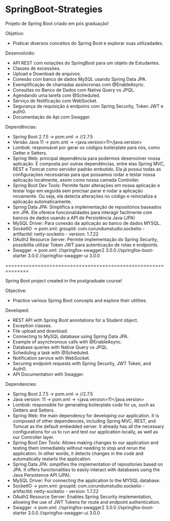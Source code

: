 # SpringBoot-Strategies
Projeto de Spring Boot criado em pós graduação!
 
Objetivo:
- Praticar diversos conceitos do Spring Boot e explorar suas utilizadades.

Desenvolvido:
- API REST com notações do SpringBoot para um objeto de Estudantes.
- Classes de excessões.
- Upload e Download de arquivos.
- Conexão com banco de dados MySQL usando Spring Data JPA.
- Exemplificação de chamadas assíncronas com @EnableAsync.
- Consultas no Banco de Dados com Native Query vs JPQL.
- Agendando uma tarefa com @Scheduled.
- Serviço de Notificação com WebSocket.
- Segurança de requisição à endpoins com Spring Security, Token JWT e auth0.
- Documentação de Api com Swagger.

Dependências:
- Spring Boot 2.7.5 -> pom.xml -> //<version>2.7.5</version>
- Versão Java 11 -> pom.xml ->	<java.version>11</java.version>
- Lombok: responsável por gerar os códigos boilerplate para nós, como Getter e Setters.
- Spring Web: principal dependência para podermos desenvolver nossa aplicação. É composta por outras dependências, entre elas Spring MVC, REST e Tomcat como servidor padrão embutido. Ela já possui todas as configurações necessárias para que possamos rodar e testar nossa aplicação localmente, assim como nossa camada Controller.
- Spring Boot Dev Tools: Permite fazer alterações em nossa aplicação e testar logo em seguida sem precisar parar e rodar a aplicação novamente. Ou seja, ela detecta alterações no código e reinicializa a aplicação automaticamente.
- Spring Data JPA: Simplifica a implementação de repositórios baseados em JPA. Ele oferece funcionalidades para interagir facilmente com bancos de dados usando a API de Persistência Java (JPA)
- MySQL Driver: Para conexão da aplicação ao banco de dados MYSQL.
- SocketIO -> pom.xml: groupId: com.corundumstudio.socketio - artifactId: netty-socketio - version: 1.7.22
- OAuth2 Resource Server: Permite implementação do Spring Security, possibilita utilizar Token JWT para autenticação de rotas e endpoints.
- Swagger -> pom.xml:
         //springfox-swagger2 3.0.0
         //springfox-boot-starter 3.0.0
         //springfox-swagger-ui 3.0.0

==============================================================

Spring Boot project created in the postgraduate course!

Objective:
- Practice various Spring Boot concepts and explore their utilities.

Developed:
- REST API with Spring Boot annotations for a Student object.
- Exception classes.
- File upload and download.
- Connecting to MySQL database using Spring Data JPA.
- Example of asynchronous calls with @EnableAsync.
- Database queries with Native Query vs JPQL.
- Scheduling a task with @Scheduled.
- Notification service with WebSocket.
- Securing endpoint requests with Spring Security, JWT Token, and Auth0.
- API Documentation with Swagger.

Dependencies:
- Spring Boot 2.7.5 -> pom.xml -> //<version>2.7.5</version>
- Java version: 11 ->	pom.xml ->	<java.version>11</java.version>
- Lombok: responsible for generating boilerplate code for us, such as Getters and Setters.
- Spring Web: the main dependency for developing our application. It is composed of other dependencies, including Spring MVC, REST, and Tomcat as the default embedded server. It already has all the necessary configurations for us to run and test our application locally, as well as our Controller layer.
- Spring Boot Dev Tools: Allows making changes to our application and testing them immediately without needing to stop and rerun the application. In other words, it detects changes in the code and automatically restarts the application.
- Spring Data JPA: simplifies the implementation of repositories based on JPA. It offers functionalities to easily interact with databases using the Java Persistence API (JPA).
- MySQL Driver: For connecting the application to the MYSQL database.
- SocketIO -> pom.xml: groupId: com.corundumstudio.socketio - artifactId: netty-socketio - version: 1.7.22
- OAuth2 Resource Server: Enables Spring Security implementation, allowing the use of JWT Tokens for route and endpoint authentication.
- Swagger -> pom.xml:
       //springfox-swagger2 3.0.0
       //springfox-boot-starter 3.0.0
       //springfox-swagger-ui 3.0.0
